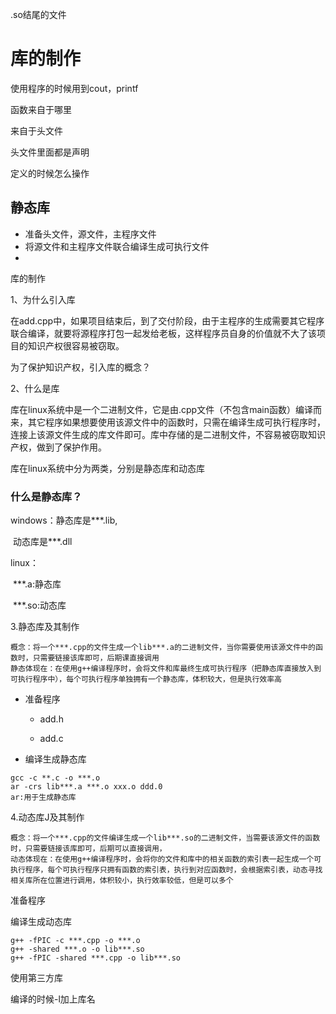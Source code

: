 .so结尾的文件

# 库的制作

使用程序的时候用到cout，printf

函数来自于哪里

来自于头文件

头文件里面都是声明

定义的时候怎么操作

## 静态库

- 准备头文件，源文件，主程序文件
- 将源文件和主程序文件联合编译生成可执行文件
- 

库的制作

1、为什么引入库

在add.cpp中，如果项目结束后，到了交付阶段，由于主程序的生成需要其它程序联合编译，就要将源程序打包一起发给老板，这样程序员自身的价值就不大了该项目的知识产权很容易被窃取。

为了保护知识产权，引入库的概念？

2、什么是库

库在linux系统中是一个二进制文件，它是由.cpp文件（不包含main函数）编译而来，其它程序如果想要使用该源文件中的函数时，只需在编译生成可执行程序时，连接上该源文件生成的库文件即可。库中存储的是二进制文件，不容易被窃取知识产权，做到了保护作用。

库在linux系统中分为两类，分别是静态库和动态库



### 什么是静态库？

windows：静态库是***.lib,

​					动态库是***.dll

linux：

​			***.a:静态库

​			***.so:动态库

3.静态库及其制作

```
概念：将一个***.cpp的文件生成一个lib***.a的二进制文件，当你需要使用该源文件中的函数时，只需要链接该库即可，后期课直接调用
静态体现在：在使用g++编译程序时，会将文件和库最终生成可执行程序（把静态库直接放入到可执行程序中），每个可执行程序单独拥有一个静态库，体积较大，但是执行效率高
```

- 准备程序

  - add.h

  - add.c

- 编译生成静态库

```
gcc -c **.c -o ***.o
ar -crs lib***.a ***.o xxx.o ddd.0
ar:用于生成静态库

```







4.动态库J及其制作

```
概念：将一个***.cpp的文件编译生成一个lib***.so的二进制文件，当需要该源文件的函数时，只需要链接该库即可，后期可以直接调用，
动态体现在：在使用g++编译程序时，会将你的文件和库中的相关函数的索引表一起生成一个可执行程序，每个可执行程序只拥有函数的索引表，执行到对应函数时，会根据索引表，动态寻找相关库所在位置进行调用，体积较小，执行效率较低，但是可以多个
```

准备程序

编译生成动态库

```
g++ -fPIC -c ***.cpp -o ***.o
g++ -shared ***.o -o lib***.so
g++ -fPIC -shared ***.cpp -o lib***.so

```



使用第三方库

编译的时候-l加上库名

